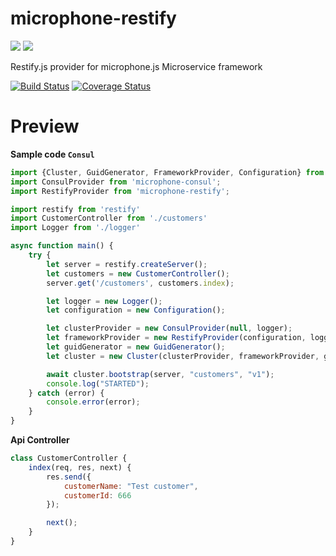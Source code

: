 # microphone-restify
![](https://avatars3.githubusercontent.com/u/16361502?v=3&s=200)  ![](/restify/node-restify/raw/gh-images/logo/png/restify_logo_black_transp_288x288.png?raw=true)  

Restify.js provider for microphone.js Microservice framework

[![Build Status](https://travis-ci.org/microphonejs/microphone-restify.svg?branch=master)](https://travis-ci.org/microphonejs/microphone-restify) [![Coverage Status](https://coveralls.io/repos/github/microphonejs/microphone-restify/badge.svg?branch=master)](https://coveralls.io/github/microphonejs/microphone-restify?branch=master)

Preview
==========

**Sample code `Consul`**
```js
import {Cluster, GuidGenerator, FrameworkProvider, Configuration} from 'microphone-core';
import ConsulProvider from 'microphone-consul';
import RestifyProvider from 'microphone-restify';

import restify from 'restify'
import CustomerController from './customers'
import Logger from './logger'

async function main() {
    try {
        let server = restify.createServer();
        let customers = new CustomerController();
        server.get('/customers', customers.index);

        let logger = new Logger();
        let configuration = new Configuration();

        let clusterProvider = new ConsulProvider(null, logger);
        let frameworkProvider = new RestifyProvider(configuration, logger);
        let guidGenerator = new GuidGenerator();
        let cluster = new Cluster(clusterProvider, frameworkProvider, guidGenerator);

        await cluster.bootstrap(server, "customers", "v1");
        console.log("STARTED");
    } catch (error) {
        console.error(error);
    }
}
```

**Api Controller**
```js
class CustomerController {
    index(req, res, next) {
        res.send({
            customerName: "Test customer",
            customerId: 666
        });

        next();
    }
}
```
